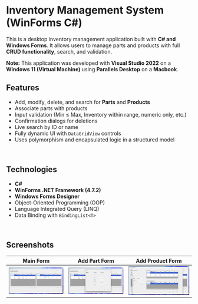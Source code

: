 ﻿# Inventory Management System (WinForms C#)

This is a desktop inventory management application built with **C# and Windows Forms**. It allows users to manage parts and products with full **CRUD functionality**, search, and validation.

**Note:**
This application was developed with **Visual Studio 2022** on a **Windows 11 (Virtual Machine)** using **Parallels Desktop** on a **Macbook**.
<br>

## Features

- Add, modify, delete, and search for **Parts** and **Products**
- Associate parts with products
- Input validation (Min ≤ Max, Inventory within range, numeric only, etc.)
- Confirmation dialogs for deletions
- Live search by ID or name
- Fully dynamic UI with `DataGridView` controls
- Uses polymorphism and encapsulated logic in a structured model

<br>

## Technologies

- **C#**
- **WinForms .NET Framework (4.7.2)**
- **Windows Forms Designer**
- Object-Oriented Programming (OOP)
- Language Integrated Query (LINQ)
- Data Binding with `BindingList<T>`


<br>

## Screenshots

| Main Form | Add Part Form | Add Product Form |
|-----------|------------------|------------------|
| ![MainForm](screenshots/mainform.png) | ![AddPart](screenshots/addpart.png) | ![AddProduct](screenshots/addproduct.png) |

